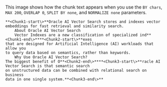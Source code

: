 # 

This image shows how the chunk text appears when you use the `BY chars`, `MAX 200`, `OVERLAP 0`, `SPLIT BY none`, and `NORMALIZE none` parameters.

```
**<Chunk1-start\>**Oracle AI Vector Search stores and indexes vector embeddings for fast retrieval and similarity search.
    About Oracle AI Vector Search
    Vector Indexes are a new classification of specialized ind**<Chunk1-end\>****<Chunk2-start\>**exes
that are designed for Artificial Intelligence (AI) workloads that allow you
to query data based on semantics, rather than keywords.
    Why Use Oracle AI Vector Search?
The biggest benefit of O**<Chunk2-end\>****<Chunk3-start\>**racle AI Vector Search is that semantic search
on unstructured data can be combined with relational search on business
data in one single system.**<Chunk3-end\>**
```

